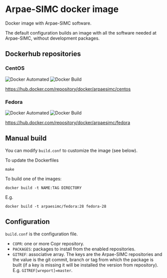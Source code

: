 
# Arpae-SIMC docker image

Docker image with Arpae-SIMC software.

The default configuration builds an image with all the software needed at
Arpae-SIMC, without development packages.

## Dockerhub repositories

### CentOS

![Docker Automated](https://img.shields.io/docker/automated/arpaesimc/centos.svg)
![Docker Build](https://img.shields.io/docker/build/arpaesimc/centos.svg)

https://hub.docker.com/repository/docker/arpaesimc/centos

### Fedora

![Docker Automated](https://img.shields.io/docker/automated/arpaesimc/fedora.svg)
![Docker Build](https://img.shields.io/docker/build/arpaesimc/fedora.svg)

https://hub.docker.com/repository/docker/arpaesimc/fedora

## Manual build

You can modify `build.conf` to customize the image (see below).

To update the Dockerfiles

```
make
```

To build one of the images:

```
docker build -t NAME:TAG DIRECTORY
```

E.g.

```
docker build -t arpaesimc/fedora:28 fedora-28
```


## Configuration

`build.conf` is the configuration file.

* `COPR`: one or more Copr repository.
* `PACKAGES`: packages to install from the enabled repositories.
* `GITREF`: associative array. The keys are the Arpae-SIMC repositories and
  the value is the git commit, branch or tag from which the package is built
  (if a key is missing it will be installed the version from repository).
  E.g. `GITREF[wreport]=master`.
